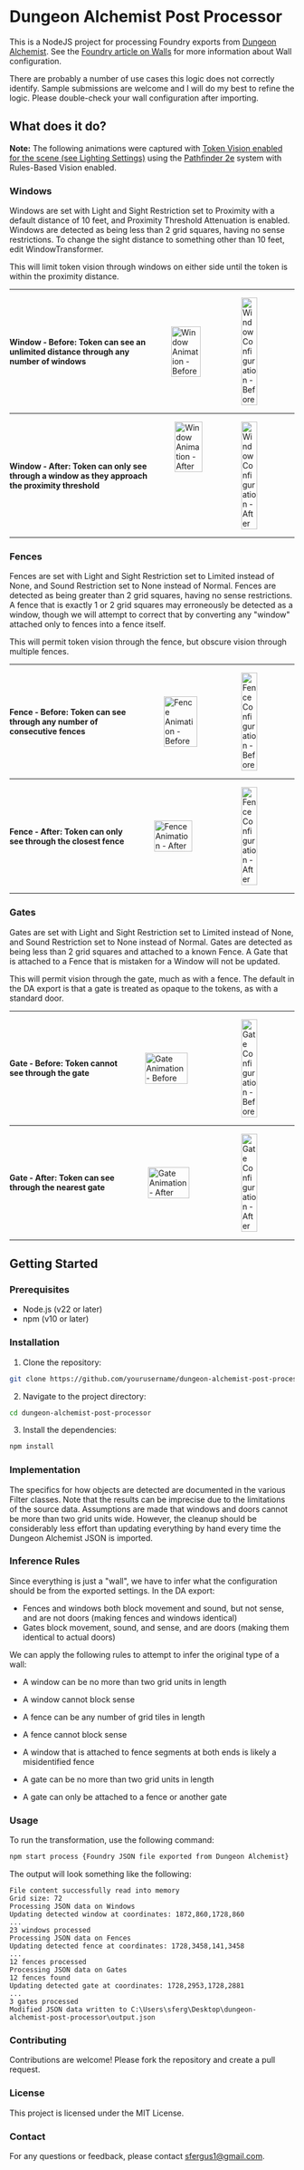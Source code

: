 # Dungeon Alchemist Post Processor

This is a NodeJS project for processing Foundry exports from [Dungeon Alchemist](https://store.steampowered.com/app/1588530/Dungeon_Alchemist/). See the [Foundry article on Walls](https://foundryvtt.com/article/walls/) for more information about Wall configuration.

There are probably a number of use cases this logic does not correctly identify.
Sample submissions are welcome and I will do my best to refine the logic. Please
double-check your wall configuration after importing.

## What does it do?

**Note:** The following animations were captured with [Token Vision enabled for the scene (see Lighting Settings)](https://foundryvtt.com/article/scenes/)
using the [Pathfinder 2e](https://foundryvtt.com/packages/pf2e/) system with Rules-Based Vision enabled.

### Windows

Windows are set with Light and Sight Restriction set to Proximity with a default
distance of 10 feet, and Proximity Threshold Attenuation is enabled. Windows are detected
as being less than 2 grid squares, having no sense restrictions. To change the sight
distance to something other than 10 feet, edit WindowTransformer.

This will limit token vision through windows on either side until the token is within
the proximity distance.

---

<div style="display: flex; flex-direction: row; gap: 20px; align-items: center;">
  <div style="font-weight: bold;">Window - Before: Token can see an unlimited distance through any number of windows</div>
  <br>
  <img src="./docs/window-before.gif" alt="Window Animation - Before" width="50%">
  <img src="./docs/window-config-before.jpg" alt="Window Configuration - Before" width="30%">
</div>
<hr>
<div style="display: flex; flex-direction: row; gap: 20px; align-items: center;">
  <div style="font-weight: bold;">Window - After: Token can only see through a window as they approach the proximity threshold</div>
  <br>
  <img style="align-self: flex-start" src="./docs/window-after.gif" alt="Window Animation - After" width="50%">
  <img style="align-self: flex-start" src="./docs/window-config-after.jpg" alt="Window Configuration - After" width="30%">
</div>

---

### Fences

Fences are set with Light and Sight Restriction set to Limited instead of None, and Sound
Restriction set to None instead of Normal. Fences are detected as being greater than 2
grid squares, having no sense restrictions. A fence that is exactly 1 or 2 grid squares
may erroneously be detected as a window, though we will attempt to correct that by
converting any "window" attached only to fences into a fence itself.

This will permit token vision through the fence, but obscure vision through multiple
fences.

---

<div style="display: flex; flex-direction: row; gap: 20px; align-items: center;">
  <div style="font-weight: bold;">Fence - Before: Token can see through any number of consecutive fences</div>
  <br>
  <img src="./docs/fence-before.gif" alt="Fence Animation - Before" width="50%">
  <img src="./docs/fence-config-before.jpg" alt="Fence Configuration - Before" width="30%">
</div>
<hr>
<div style="display: flex; flex-direction: row; gap: 20px; align-items: center;">
  <div style="font-weight: bold;">Fence - After: Token can only see through the closest fence</div>
  <br>
  <img src="./docs/fence-after.gif" alt="Fence Animation - After" width="50%">
  <img src="./docs/fence-config-after.jpg" alt="Fence Configuration - After" width="30%">
</div>

---

### Gates

Gates are set with Light and Sight Restriction set to Limited instead of None, and Sound
Restriction set to None instead of Normal. Gates are detected as being less than 2 grid
squares and attached to a known Fence. A Gate that is attached to a Fence that is
mistaken for a Window will not be updated.

This will permit vision through the gate, much as with a fence. The default in the
DA export is that a gate is treated as opaque to the tokens, as with a standard door.

---

<div style="display: flex; flex-direction: row; gap: 20px; align-items: center;">
  <div style="font-weight: bold;">Gate - Before: Token cannot see through the gate</div>
  <br>
  <img src="./docs/gate-before.gif" alt="Gate Animation - Before" width="50%">
  <img src="./docs/gate-config-before.jpg" alt="Gate Configuration - Before" width="30%">
</div>
<hr>
<div style="display: flex; flex-direction: row; gap: 20px; align-items: center;">
  <div style="font-weight: bold;">Gate - After: Token can see through the nearest gate</div>
  <br>
  <img src="./docs/gate-after.gif" alt="Gate Animation - After" width="50%">
  <img src="./docs/gate-config-after.jpg" alt="Gate Configuration - After" width="30%">
</div>

---

## Getting Started

### Prerequisites

- Node.js (v22 or later)
- npm (v10 or later)

### Installation

1. Clone the repository:

```sh
git clone https://github.com/yourusername/dungeon-alchemist-post-processor.git
```

2. Navigate to the project directory:

```sh
cd dungeon-alchemist-post-processor
```

3. Install the dependencies:

```sh
npm install
```

### Implementation

The specifics for how objects are detected are documented in the various Filter classes. Note
that the results can be imprecise due to the limitations of the source data. Assumptions are
made that windows and doors cannot be more than two grid units wide. However, the cleanup
should be considerably less effort than updating everything by hand every time the Dungeon
Alchemist JSON is imported.

### Inference Rules

Since everything is just a "wall", we have to infer what the configuration should be from the
exported settings. In the DA export:

- Fences and windows both block movement and sound, but not sense, and are not doors (making fences and windows identical)
- Gates block movement, sound, and sense, and are doors (making them identical to actual doors)

We can apply the following rules to attempt to infer the original type of a wall:

- A window can be no more than two grid units in length
- A window cannot block sense

- A fence can be any number of grid tiles in length
- A fence cannot block sense
- A window that is attached to fence segments at both ends is likely a misidentified fence

- A gate can be no more than two grid units in length
- A gate can only be attached to a fence or another gate

### Usage

To run the transformation, use the following command:

```sh
npm start process {Foundry JSON file exported from Dungeon Alchemist}
```

The output will look something like the following:

```
File content successfully read into memory
Grid size: 72
Processing JSON data on Windows
Updating detected window at coordinates: 1872,860,1728,860
...
23 windows processed
Processing JSON data on Fences
Updating detected fence at coordinates: 1728,3458,141,3458
...
12 fences processed
Processing JSON data on Gates
12 fences found
Updating detected gate at coordinates: 1728,2953,1728,2881
...
3 gates processed
Modified JSON data written to C:\Users\sferg\Desktop\dungeon-alchemist-post-processor\output.json
```

### Contributing

Contributions are welcome! Please fork the repository and create a pull request.

### License

This project is licensed under the MIT License.

### Contact

For any questions or feedback, please contact [sfergus1@gmail.com](mailto:sfergus1@gmail.com).
